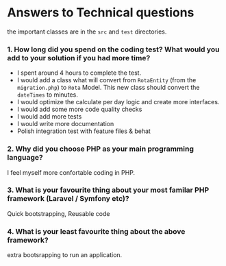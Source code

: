 # Answers to Technical questions
the important classes are in the `src` and `test` directories.

### 1. How long did you spend on the coding test? What would you add to your solution if you had more time?
- I spent around 4 hours to complete the test.<br/>
- I would add a class what will convert from `RotaEntity` (from the `migration.php`) to `Rota` Model. This new class should convert the `dateTimes` to minutes.<br/> 
- I would optimize the calculate per day logic and create more interfaces. <br/>
- I would add some more code quality checks<br/>
- I would add more tests
- I would write more documentation
- Polish integration test with feature files & behat

### 2. Why did you choose PHP as your main programming language?
I feel myself more confortable coding in PHP.

### 3. What is your favourite thing about your most familar PHP framework (Laravel / Symfony etc)? 
Quick bootstrapping, Reusable code

### 4. What is your least favourite thing about the above framework?
extra bootsrapping to run an application.


